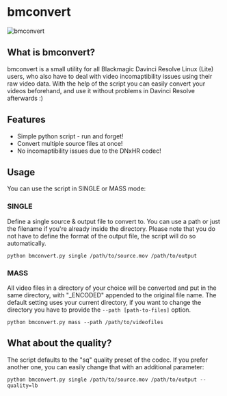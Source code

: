 # bmconvert

![bmconvert](https://i.imgur.com/acOvY1O.png)

## What is bmconvert?

bmconvert is a small utility for all Blackmagic Davinci Resolve Linux (Lite) users, who also have to deal with video incomaptibility issues using their raw video data.
With the help of the script you can easily convert your videos beforehand, and use it without problems in Davinci Resolve afterwards :)

## Features

- Simple python script - run and forget!
- Convert multiple source files at once!
- No incomaptibility issues due to the DNxHR codec!

## Usage

You can use the script in SINGLE or MASS mode:

### SINGLE

Define a single source & output file to convert to. You can use a path or just the filename if you're already inside the directory. Please note that you do not have to define the format of the output file, the script will do so automatically.

```
python bmconvert.py single /path/to/source.mov /path/to/output
```

### MASS

All video files in a directory of your choice will be converted and put in the same directory, with "_ENCODED" appended to the original file name. The default setting uses your current directory, if you want to change the directory you have to provide the `--path [path-to-files]` option.

```
python bmconvert.py mass --path /path/to/videofiles
```

## What about the quality?

The script defaults to the "sq" quality preset of the codec. If you prefer another one, you can easily change that with an additional parameter:

```
python bmconvert.py single /path/to/source.mov /path/to/output --quality=lb
```
